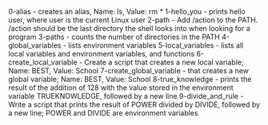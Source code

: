 0-alias - creates an alias, Name: ls, Value: rm *
1-hello_you - prints hello user, where user is the current Linux user
2-path - Add /action to the PATH. /action should be the last directory the shell looks into when looking for a program
3-paths - counts the number of directories in the PATH
4-global_variables - lists environment variables
5-local_variables - lists all local variables and environment variables, and functions
6-create_local_variable - Create a script that creates a new local variable; Name: BEST, Value: School
7-create_global_variable - that creates a new global variable; Name: BEST, Value: School
8-true_knowledge  - prints the result of the addition of 128 with the value stored in the environment variable TRUEKNOWLEDGE, followed by a new line
9-divide_and_rule - Write a script that prints the result of POWER divided by DIVIDE, followed by a new line; POWER and DIVIDE are environment variables
